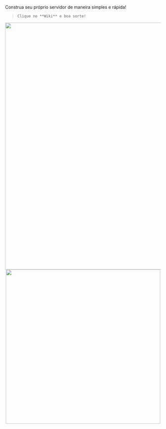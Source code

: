Construa seu próprio servidor de maneira simples e rápida!

> `Clique no **Wiki** e boa sorte!`

<p align="center">
<img src="https://user-images.githubusercontent.com/28130158/226749282-0395f4c8-f5e4-45a7-bdcf-c71e46be454a.gif" width="800"> 
<img src="https://64.media.tumblr.com/36132ff16d995e7096486185d868ea98/tumblr_o4jtklovUq1uvcgjlo2_500.gif" width="500"> 
</p>
